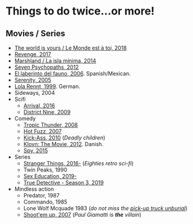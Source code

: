 # Things to do twice...or more!

## Movies / Series

- [The world is yours / Le Monde est à toi, 2018](https://www.themoviedb.org/movie/504603-le-monde-ou-rien)
- [Revenge, 2017](https://www.rottentomatoes.com/m/revenge_2018)
- [Marshland / La isla mínima, 2014](https://en.wikipedia.org/wiki/Marshland_(film))
- [Seven Psychopaths, 2012](https://www.themoviedb.org/movie/86838-seven-psychopaths)
- [El laberinto del fauno, 2006](https://en.wikipedia.org/wiki/Pan%27s_Labyrinth). Spanish/Mexican.
- [Serenity, 2005](https://en.wikipedia.org/wiki/Serenity_(2005_film))
- [Lola Rennt, 1999](https://www.rottentomatoes.com/m/run_lola_run). German.
- Sideways, 2004
- Scifi
   - [Arrival, 2016](https://en.wikipedia.org/wiki/Arrival_(film))
   - [District Nine, 2009](https://en.wikipedia.org/wiki/District_9)
- Comedy
   - [Tropic Thunder, 2008](https://www.rottentomatoes.com/m/tropic_thunder)
   - [Hot Fuzz, 2007](https://en.wikipedia.org/wiki/Hot_Fuzz)
   - [Kick-Ass, 2010](https://www.themoviedb.org/movie/23483-kick-ass) (_Deadly children_)
   - [Klovn: The Movie, 2012](https://www.rottentomatoes.com/m/klovn_the_movie). Danish.
   - [Spy, 2015](https://en.wikipedia.org/wiki/Spy_(2015_film))
- Series
   - [Stranger Things, 2016-](https://www.themoviedb.org/tv/66732-stranger-things) (_Eighties retro sci-fi_)
   - Twin Peaks, 1990
   - [Sex Education, 2019-](https://www.rottentomatoes.com/tv/sex_education)
   - [True Detective - Season 3, 2019](https://www.rottentomatoes.com/tv/true_detective/s03)
- Mindless action
  - Predator, 1987
  - Commando, 1985
  - Lone Wolf Mcquade 1983 (_do not miss the [pick-up truck unburial](https://www.youtube.com/watch?v=pfLTbzU0FXo)_)
  - [Shoot'em up, 2007](https://www.themoviedb.org/movie/4141-shoot-em-up) (_Paul Giamatti is **the** villain_)
